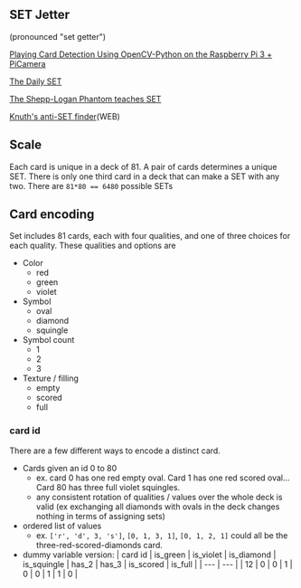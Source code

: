 SET Jetter
---
(pronounced "set getter")


[Playing Card Detection Using OpenCV-Python on the Raspberry Pi 3 + PiCamera](https://youtu.be/m-QPjO-2IkA)

[The Daily SET](https://www.setgame.com/set/puzzle)

[The Shepp-Logan Phantom teaches SET](https://www.youtube.com/watch?v=azaArSs-i0c)

[Knuth's anti-SET finder](https://www-cs-faculty.stanford.edu/~knuth/programs/setset-all.w)(WEB)


## Scale
Each card is unique in a deck of 81. A pair of cards determines a unique SET. There is only one third card in a deck that can make a SET with any two. There are `81*80 == 6480` possible SETs

## Card encoding

Set includes 81 cards, each with four qualities, and one of three choices for each quality. These qualities and options are
- Color
    - red
    - green
    - violet
- Symbol
    - oval
    - diamond
    - squingle
- Symbol count
    - 1
    - 2
    - 3
- Texture / filling
    - empty
    - scored
    - full

### card id

There are a few different ways to encode a distinct card.

- Cards given an id 0 to 80
    - ex. card 0 has one red empty oval. Card 1 has one red scored oval... Card 80 has three full violet squingles.
    - any consistent rotation of qualities / values over the whole deck is valid (ex exchanging all diamonds with ovals in the deck changes nothing in terms of assigning sets)
- ordered list of values
    - ex. `['r', 'd', 3, 's']`, `[0, 1, 3, 1]`, `[0, 1, 2, 1]` could all be the three-red-scored-diamonds card.
- dummy variable version:
| card id | is_green | is_violet | is_diamond | is_squingle | has_2 | has_3 | is_scored | is_full |
| --- | --- |
| 12 | 0 | 0 | 1 | 0 | 0 | 1 | 1 | 0 |